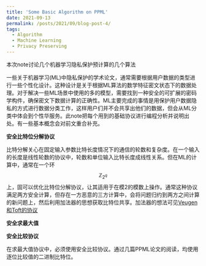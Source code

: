 ```yaml
---
title: 'Some Basic Algorithm on PPML'
date: 2021-09-13
permalink: /posts/2021/09/blog-post-4/
tags:
  - Algorithm
  - Machine Learning
  - Privacy Preserving
---
```


本次note讨论几个机器学习隐私保护预计算的几个算法

一些关于机器学习(ML)中隐私保护的学术论文，通常需要根据用户数据的类型进行一些个性化设计。这种设计是关于根据ML算法的数学特征密文状态下的数据处理。对于解决一些ML场景中使用的多的模型，需要找到一种安全的可扩展的密码学构件，确保密文下数据计算的正确性。ML主要完成的事情是用保护用户数据隐私的方式进行数据分类工作，这样用户们并不会共享出他们的数据，但会从ML分类中体会到个性华服务。此note把每个用到的基础协议进行编程分析并说明出处。有一些基本概念会对前文重合补充。

**安全比特位分解协议**

比特分解关心在固定输入参数比特长度情况下的通信的轮数和复杂度。在一个输入的长度是线性轮数的协议中，轮数和单位输入比特长度成线性关系。但在ML的计算中，通常在一个环$$\mathbb{Z}_{2^q}$$上，固可以优化比特位分解协议，让其适用于在模$2$的模数上操作。通常这种协议满足两方安全计算，但存在一方恶意的三方计算中，会将问题归约到两方之间计算的新问题上，然后利用加法器的思想获取比特位共享。加法器的想法可见[Veugen和Toft的协议](https://home.cyber.ee/~peeter/research/ccs2015.pdf)



**安全求最大值**


**安全比较协议**

在求最大值协议中，必须使用安全比较协议。通过几篇PPML论文的阅读，均使用逐位比较值的二进制比特位。




